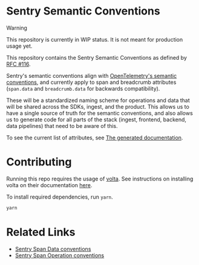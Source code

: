 # Sentry Semantic Conventions

> [!WARNING]  
> This repository is currently in WIP status. It is not meant for production usage yet.

This repository contains the Sentry Semantic Conventions as defined by [RFC #116](https://github.com/getsentry/rfcs/blob/main/text/0116-sentry-semantic-conventions.md).

Sentry's semantic conventions align with [OpenTelemetry's semantic conventions](https://opentelemetry.io/docs/concepts/semantic-conventions/), and currently apply to span and breadcrumb attributes (`span.data` and `breadcrumb.data` for backwards compatibility).

These will be a standardized naming scheme for operations and data that will be shared across the SDKs, ingest, and the product. This allows us to have a single source of truth for the semantic conventions, and also allows us to generate code for all parts of the stack (ingest, frontend, backend, data pipelines) that need to be aware of this.

To see the current list of attributes, see [The generated documentation](generated/attributes/index.md).

# Contributing

Running this repo requires the usage of [volta](https://volta.sh/). See instructions on installing volta on their documentation [here](https://docs.volta.sh/guide/getting-started).

To install required dependencies, run `yarn`.

```bash
yarn
```

# Related Links

- [Sentry Span Data conventions](https://develop.sentry.dev/sdk/performance/span-data-conventions/)
- [Sentry Span Operation conventions](https://develop.sentry.dev/sdk/performance/span-operations/)
